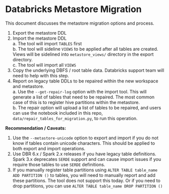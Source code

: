 # Databricks Metastore Migration

This document discusses the metastore migration options and process. 

1. Export the metastore DDL 
2. Import the metastore DDL  
   a. The tool will import `TABLES` first  
   b. The tool will sideline `VIEWS` to be applied after all tables are created. Views will be sidelined into 
      `metastore_views/` directory in the export directory.   
   c. The tool will import all `VIEWS`   
3. Copy the underlying DBFS / root table data. Databricks support team will need to help with this step.  
4. Report on legacy table DDLs to be repaired within the new workspace and metastore.   
   a. Use the `--get-repair-log` option with the import tool. This will generate a list of tables that need to be 
   repaired. The most common case of this is to register hive partitions within the metastore.  
   b. The repair option will upload a list of tables to be repaired, and users can use the notebook included in this 
   repo, `data/repair_tables_for_migration.py`, to run this operation. 


**Recommendation / Caveats:**
1. Use the `--metastore-unicode` option to export and import if you do not know if tables contain unicode characters. 
   This should be applied to both export and import operations.
2. Use DBR 6.x / Spark 2.x releases if you have legacy table definitions. 
   Spark 3.x deprecates `SERDE` support and can cause import issues if you require those tables to use `SERDE` 
   definitions. 
3. If you manually register table partitions using `ALTER TABLE table_name ADD PARTITION ()` to tables, you will need 
   to manually report and add these partitions. The tool does not support this today. 
   Or if you need to drop partitions, you can use `ALTER TABLE table_name DROP PARTITION ()`